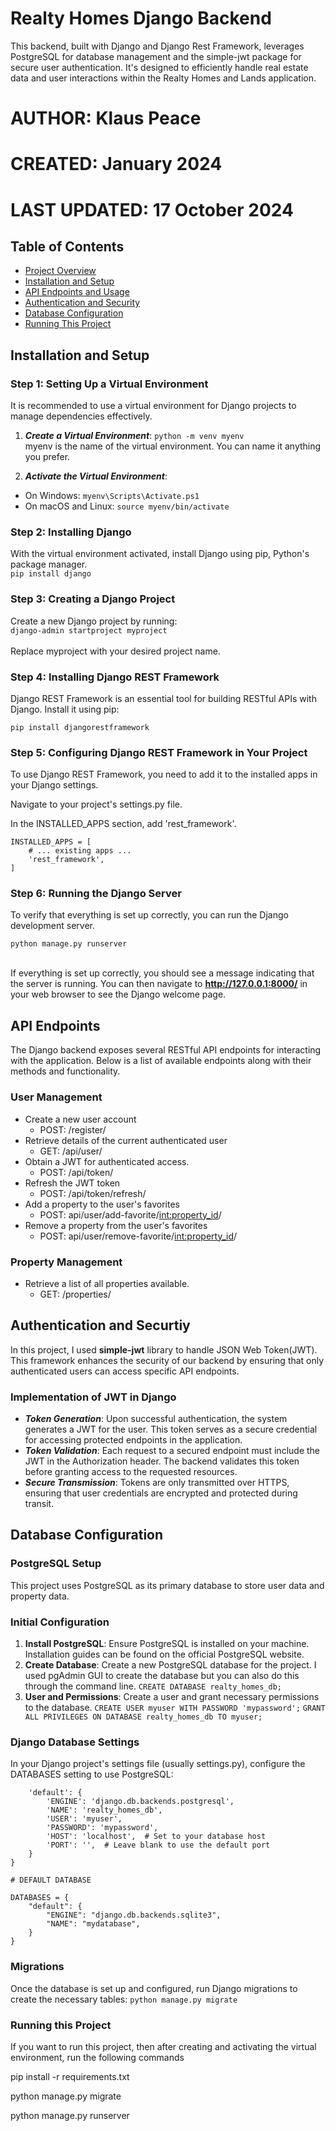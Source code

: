 # Realty Homes Django Backend

This backend, built with Django and Django Rest Framework, leverages PostgreSQL for database management and the simple-jwt package for secure user authentication. It's designed to efficiently handle real estate data and user interactions within the Realty Homes and Lands application.

# AUTHOR: Klaus Peace
# CREATED: January 2024
# LAST UPDATED: 17 October 2024
 
## Table of Contents
- [Project Overview](#project-overview)
- [Installation and Setup](#installation-and-setup)
- [API Endpoints and Usage](#api-endpoints)
- [Authentication and Security](#authentication-and-security)
- [Database Configuration](#database-configuration)
- [Running This Project](#running-this-project)

## Installation and Setup

### Step 1: Setting Up a Virtual Environment
It is recommended to use a virtual environment for Django projects to manage dependencies effectively.

1. ***Create a Virtual Environment***: 
`python -m venv myenv` <br>
myenv is the name of the virtual environment. You can name it anything you prefer.

2. ***Activate the Virtual Environment***:

- On Windows:
`
myenv\Scripts\Activate.ps1
`
- On macOS and Linux:
`
source myenv/bin/activate
`
### Step 2: Installing Django
With the virtual environment activated, install Django using pip, Python's package manager. <br>
`
pip install django
`
### Step 3: Creating a Django Project
Create a new Django project by running: <br>
`
django-admin startproject myproject
`
<br>
<br>
Replace myproject with your desired project name.

### Step 4: Installing Django REST Framework
Django REST Framework is an essential tool for building RESTful APIs with Django. Install it using pip: <br>

`
pip install djangorestframework
`
### Step 5: Configuring Django REST Framework in Your Project
To use Django REST Framework, you need to add it to the installed apps in your Django settings.

Navigate to your project's settings.py file.

In the INSTALLED_APPS section, add 'rest_framework'.

```
INSTALLED_APPS = [
    # ... existing apps ...
    'rest_framework',
]
```

### Step 6: Running the Django Server
To verify that everything is set up correctly, you can run the Django development server.

`
python manage.py runserver
`
<br>
<br>

If everything is set up correctly, you should see a message indicating that the server is running. You can then navigate to **http://127.0.0.1:8000/** in your web browser to see the Django welcome page.

## API Endpoints
The Django backend exposes several RESTful API endpoints for interacting with the application. Below is a list of available endpoints along with their methods and functionality.


### User Management
- Create a new user account
  - POST:  /register/
- Retrieve details of the current authenticated user
  - GET: /api/user/
- Obtain a JWT for authenticated access.
  - POST: /api/token/
- Refresh the JWT token
  - POST: /api/token/refresh/
- Add a property to the user's favorites
  - POST: api/user/add-favorite/<int:property_id>/
- Remove a property from the user's favorites
  - POST: api/user/remove-favorite/<int:property_id>/ 

### Property Management
- Retrieve a list of all properties available.
  - GET: /properties/
 
## Authentication and Securtiy
In this project, I used **simple-jwt** library to handle JSON Web Token(JWT). This framework enhances the security of our backend by ensuring that only authenticated users can access specific API endpoints.

### Implementation of JWT in Django
- ***Token Generation***: Upon successful authentication, the system generates a JWT for the user. This token serves as a secure credential for accessing protected endpoints in the application.
- ***Token Validation***: Each request to a secured endpoint must include the JWT in the Authorization header. The backend validates this token before granting access to the requested resources.
- ***Secure Transmission***: Tokens are only transmitted over HTTPS, ensuring that user credentials are encrypted and protected during transit.

## Database Configuration

### PostgreSQL Setup
This project uses PostgreSQL as its primary database to store user data and property data.
### Initial Configuration
1. **Install PostgreSQL**: Ensure PostgreSQL is installed on your machine. Installation guides can be found on the official PostgreSQL website.
2. **Create Database**: Create a new PostgreSQL database for the project. I used pgAdmin GUI to create the database but you can also do this through the command line.
  `CREATE DATABASE realty_homes_db;`
3. **User and Permissions**: Create a user and grant necessary permissions to the database.
   `CREATE USER myuser WITH PASSWORD 'mypassword';`
`GRANT ALL PRIVILEGES ON DATABASE realty_homes_db TO myuser;
`

### Django Database Settings
In your Django project's settings file (usually settings.py), configure the DATABASES setting to use PostgreSQL:
```DATABASES = {
    'default': {
        'ENGINE': 'django.db.backends.postgresql',
        'NAME': 'realty_homes_db',
        'USER': 'myuser',
        'PASSWORD': 'mypassword',
        'HOST': 'localhost',  # Set to your database host
        'PORT': '',  # Leave blank to use the default port
    }
}

# DEFAULT DATABASE

DATABASES = {
    "default": {
        "ENGINE": "django.db.backends.sqlite3",
        "NAME": "mydatabase",
    }
}
```


### Migrations
Once the database is set up and configured, run Django migrations to create the necessary tables:
`python manage.py migrate`

### Running this Project
If you want to run this project, then after creating and activating the virtual environment, run the following commands

pip install -r requirements.txt

python manage.py migrate

python manage.py runserver
